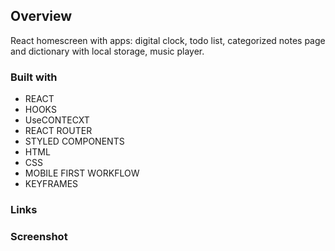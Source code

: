 ## Overview
React homescreen with apps: digital clock, todo list, categorized notes page and dictionary with local storage, music player.

### Built with

- REACT
- HOOKS
- UseCONTECXT
- REACT ROUTER
- STYLED COMPONENTS
- HTML
- CSS
- MOBILE FIRST WORKFLOW
- KEYFRAMES


### Links


### Screenshot






